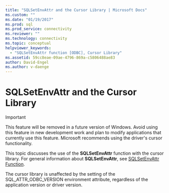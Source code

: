 ```yaml
---
title: "SQLSetEnvAttr and the Cursor Library | Microsoft Docs"
ms.custom: ""
ms.date: "01/19/2017"
ms.prod: sql
ms.prod_service: connectivity
ms.reviewer: ""
ms.technology: connectivity
ms.topic: conceptual
helpviewer_keywords: 
  - "SQLSetEnvAttr function [ODBC], Cursor Library"
ms.assetid: 59cc8eae-09ae-4796-869a-c5806488ae83
author: David-Engel
ms.author: v-daenge
---
```

# SQLSetEnvAttr and the Cursor Library
> [!IMPORTANT]  
>  This feature will be removed in a future version of Windows. Avoid using this feature in new development work and plan to modify applications that currently use this feature. Microsoft recommends using the driver's cursor functionality.  
  
 This topic discusses the use of the **SQLSetEnvAttr** function with the cursor library. For general information about **SQLSetEnvAttr**, see [SQLSetEnvAttr Function](../../../odbc/reference/syntax/sqlsetenvattr-function.md).  
  
 The cursor library is unaffected by the setting of the SQL_ATTR_ODBC_VERSION environment attribute, regardless of the application version or driver version.
